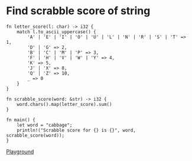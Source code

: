 # Find scrabble score of string

```
fn letter_score(l: char) -> i32 {
    match l.to_ascii_uppercase() {
        'A' | 'E' | 'I' | 'O' | 'U' | 'L' | 'N' | 'R' | 'S' | 'T' => 1,
        'D' | 'G' => 2,
        'B' | 'C' | 'M' | 'P' => 3,
        'F' | 'H' | 'V' | 'W' | 'Y' => 4,
        'K' => 5,
        'J' | 'X' => 8,
        'Q' | 'Z' => 10,
        _ => 0
    }
}

fn scrabble_score(word: &str) -> i32 {
    word.chars().map(letter_score).sum()
}

fn main() {
    let word = "cabbage";
    println!("Scrabble score for {} is {}", word, scrabble_score(word));
}
```

[Playground](https://play.rust-lang.org/?version=stable&mode=debug&edition=2021&gist=3a55588b4419fc1139a5c84e6f91f382)
